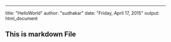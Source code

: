---
title: "HelloWorld"
author: "sudhakar"
date: "Friday, April 17, 2015"
output: html_document
## This is markdown  File